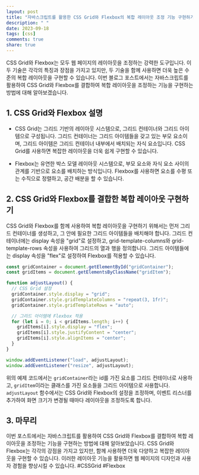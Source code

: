 ```yaml
---
layout: post
title: "자바스크립트를 활용한 CSS Grid와 Flexbox의 복합 레이아웃 조정 기능 구현하기"
description: " "
date: 2023-09-18
tags: [css]
comments: true
share: true
---
```


CSS Grid와 Flexbox는 모두 웹 페이지의 레이아웃을 조정하는 강력한 도구입니다. 이 두 기술은 각각의 특징과 장점을 가지고 있지만, 두 기술을 함께 사용하면 더욱 높은 수준의 복합 레이아웃을 구현할 수 있습니다. 이번 블로그 포스트에서는 자바스크립트를 활용하여 CSS Grid와 Flexbox를 결합하여 복합 레이아웃을 조정하는 기능을 구현하는 방법에 대해 알아보겠습니다.

## 1. CSS Grid와 Flexbox 설명

- CSS Grid는 그리드 기반의 레이아웃 시스템으로, 그리드 컨테이너와 그리드 아이템으로 구성됩니다. 그리드 컨테이너는 그리드 아이템들을 갖고 있는 부모 요소이며, 그리드 아이템은 그리드 컨테이너 내부에서 배치되는 자식 요소입니다. CSS Grid를 사용하면 복잡한 레이아웃을 더욱 쉽게 구현할 수 있습니다.

- Flexbox는 유연한 박스 모델 레이아웃 시스템으로, 부모 요소와 자식 요소 사이의 관계를 기반으로 요소를 배치하는 방식입니다. Flexbox를 사용하면 요소를 수평 또는 수직으로 정렬하고, 공간 배분을 할 수 있습니다.

## 2. CSS Grid와 Flexbox를 결합한 복합 레이아웃 구현하기

CSS Grid와 Flexbox를 함께 사용하여 복합 레이아웃을 구현하기 위해서는 먼저 그리드 컨테이너를 생성하고, 그 안에 필요한 그리드 아이템들을 배치해야 합니다. 그리드 컨테이너에는 display 속성을 "grid"로 설정하고, grid-template-columns와 grid-template-rows 속성을 사용하여 그리드의 열과 행을 정의합니다. 그리드 아이템들에는 display 속성을 "flex"로 설정하여 Flexbox를 적용할 수 있습니다.

```javascript
const gridContainer = document.getElementById("gridContainer");
const gridItems = document.getElementsByClassName("gridItem");

function adjustLayout() {
  // CSS Grid 설정
  gridContainer.style.display = "grid";
  gridContainer.style.gridTemplateColumns = "repeat(3, 1fr)";
  gridContainer.style.gridTemplateRows = "auto";

  // 그리드 아이템에 Flexbox 적용
  for (let i = 0; i < gridItems.length; i++) {
    gridItems[i].style.display = "flex";
    gridItems[i].style.justifyContent = "center";
    gridItems[i].style.alignItems = "center";
  }
}

window.addEventListener("load", adjustLayout);
window.addEventListener("resize", adjustLayout);
```

위의 예제 코드에서는 `gridContainer`라는 id를 가진 요소를 그리드 컨테이너로 사용하고, `gridItem`이라는 클래스를 가진 요소들을 그리드 아이템으로 사용합니다. `adjustLayout` 함수에서는 CSS Grid와 Flexbox의 설정을 조정하며, 이벤트 리스너를 추가하여 화면 크기가 변경될 때마다 레이아웃을 조정하도록 합니다.

## 3. 마무리

이번 포스트에서는 자바스크립트를 활용하여 CSS Grid와 Flexbox를 결합하여 복합 레이아웃을 조정하는 기능을 구현하는 방법에 대해 알아보았습니다. CSS Grid와 Flexbox는 각각의 강점을 가지고 있지만, 함께 사용하면 더욱 다양하고 복잡한 레이아웃을 구현할 수 있습니다. 이러한 레이아웃 기능을 활용하면 웹 페이지의 디자인과 사용자 경험을 향상시킬 수 있습니다. #CSSGrid #Flexbox